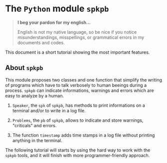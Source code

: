 The `Python` module `spkpb`
===========================


> **I beg your pardon for my english...**
>
> English is not my native language, so be nice if you notice misunderstandings, misspellings, or grammatical errors in my documents and codes.


This document is a short tutorial showing the most important features.


About `spkpb`
-------------

This module proposes two classes and one function that simplify the writing of programs which have to talk verbosely to human beeings during a process. `spkpb` can indicate informations, warnings and errors which are easy to analyze by a human.

  1. `Speaker`, the `spk` of `spkpb`, has methods to print informations on a terminal and/or to write in a log file.

  1. `Problems`, the `pb` of `spkpb`, allows to indicate and store warnings, "criticals" and errors.

  1. The function `timestamp` adds time stamps in a log file without printing anything in the terminal.


The following tutorial will starts by using the hard way to work with the `spkpb` tools, and it will finish with more programmer-friendly approach.
